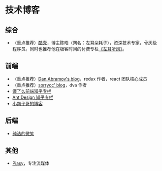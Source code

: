 # 技术博客

## 综合
- （重点推荐）[酷壳](https://coolshell.cn)，博主陈皓（网名：左耳朵耗子），资深技术专家，骨灰级程序员。同时也推荐他在极客时间的付费专栏[《左耳听风》](https://time.geekbang.org/column/intro/48)。

## 前端
- （重点推荐）[Dan Abramov's blog](https://overreacted.io)，redux 作者，react 团队核心成员
- （重点推荐）[sorrycc' blog](https://github.com/sorrycc/blog)，dva 作者
- [饿了么前端知乎专栏](https://zhuanlan.zhihu.com/ElemeFE)
- [Ant Design 知乎专栏](https://zhuanlan.zhihu.com/antdesign)
- [小胡子哥的博客](https://www.barretlee.com/entry/)

## 后端
- [纯洁的微笑](http://ityouknow.com)

## 其他
- [Piasy](https://blog.piasy.com)，专注流媒体
